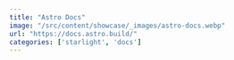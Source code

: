 ```yaml
---
title: "Astro Docs"
image: "/src/content/showcase/_images/astro-docs.webp"
url: "https://docs.astro.build/"
categories: ['starlight', 'docs']
---
```


